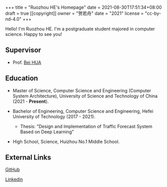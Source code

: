 +++
title = "Ruozhou HE's Homepage"
date = 2021-08-30T17:51:34+08:00
draft = true
[[copyright]]
  owner = "贺若舟"
  date = "2021"
  license = "cc-by-nd-4.0"
+++

Hello! I'm Ruozhou HE. I'm a postgraduate student majored in computer science. Happy to see you! 

## Supervisor

- Prof. [Bei HUA](http://staff.ustc.edu.cn/~bhua/)

## Education
- Master of Science, Computer Science and Engineering (Computer System Architecture), University of Science and Technology of China (2021 - **Present**).

- Bachelor of Engineering, Computer Science and Engineering, Hefei University of Technology (2017 - 2021). 
  - Thesis: "Design and Implementation of Traffic Forecast System Based on Deep Learning"

- High School, Science, Huizhou No.1 Middle School.

## External Links

[GitHub](https://github.com/HowardZorn)

[Linkedin](https://www.linkedin.com/in/%E8%8B%A5%E8%88%9F-%E8%B4%BA-899a881ba/)
